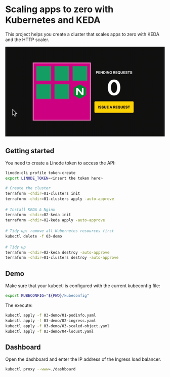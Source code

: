 # Scaling apps to zero with Kubernetes and KEDA

This project helps you create a cluster that scales apps to zero with KEDA and the HTTP scaler.

![Scaling Kubernetes deployment to zero](assets/scale-to-zero-preview.gif)

## Getting started

You need to create a Linode token to access the API:

```bash
linode-cli profile token-create
export LINODE_TOKEN=<insert the token here>
```

```bash
# Create the cluster
terraform -chdir=01-clusters init
terraform -chdir=01-clusters apply -auto-approve

# Install KEDA & Nginx
terraform -chdir=02-keda init
terraform -chdir=02-keda apply -auto-approve

# Tidy up: remove all Kubernetes resources first
kubectl delete -f 03-demo

# Tidy up
terraform -chdir=02-keda destroy -auto-approve
terraform -chdir=01-clusters destroy -auto-approve
```

## Demo

Make sure that your kubectl is configured with the current kubeconfig file:

```bash
export KUBECONFIG="${PWD}/kubeconfig"
```

The execute:

```bash
kubectl apply -f 03-demo/01-podinfo.yaml
kubectl apply -f 03-demo/02-ingress.yaml
kubectl apply -f 03-demo/03-scaled-object.yaml
kubectl apply -f 03-demo/04-locust.yaml
```

## Dashboard

Open the dashboard and enter the IP address of the Ingress load balancer.

```bash
kubectl proxy --www=./dashboard
```
